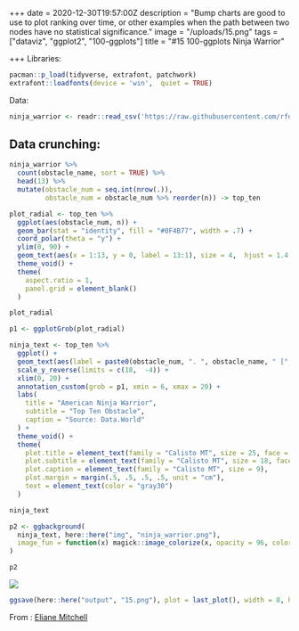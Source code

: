 +++
date = 2020-12-30T19:57:00Z
description = "Bump charts are good to use to plot ranking over time, or other examples when the path between two nodes have no statistical significance."
image = "/uploads/15.png"
tags = ["dataviz", "ggplot2", "100-ggplots"]
title = "#15 100-ggplots Ninja Warrior"

+++
Libraries:

```r
pacman::p_load(tidyverse, extrafont, patchwork)
extrafont::loadfonts(device = 'win',  quiet = TRUE)
```

Data:

```r
ninja_warrior <- readr::read_csv('https://raw.githubusercontent.com/rfordatascience/tidytuesday/master/data/2020/2020-12-15/ninja_warrior.csv')
```

## Data crunching:

```r
ninja_warrior %>% 
  count(obstacle_name, sort = TRUE) %>% 
  head(13) %>% 
  mutate(obstacle_num = seq.int(nrow(.)),
         obstacle_num = obstacle_num %>% reorder(n)) -> top_ten
```




```r
plot_radial <- top_ten %>% 
  ggplot(aes(obstacle_num, n)) +
  geom_bar(stat = "identity", fill = "#0F4B77", width = .7) +
  coord_polar(theta = "y") + 
  ylim(0, 90) +
  geom_text(aes(x = 1:13, y = 0, label = 13:1), size = 4,  hjust = 1.4, vjust = 0.5, color =  "#0F4B77", family = "Lato Semibold", nudge_y = .05) +
  theme_void() +
  theme(
    aspect.ratio = 1,
    panel.grid = element_blank()
  )

plot_radial

p1 <- ggplotGrob(plot_radial)
```




```r
ninja_text <- top_ten %>% 
  ggplot() +
  geom_text(aes(label = paste0(obstacle_num, ". ", obstacle_name, " [", n, "]"), x = 0, y = 1:13), hjust = 0, color = "gray30", family = "Lato Semibold") +
  scale_y_reverse(limits = c(18,  -4)) +
  xlim(0, 20) + 
  annotation_custom(grob = p1, xmin = 6, xmax = 20) +
  labs(
    title = "American Ninja Warrior",
    subtitle = "Top Ten Obstacle",
    caption = "Source: Data.World"
  ) +
  theme_void() +
  theme(
    plot.title = element_text(family = "Calisto MT", size = 25, face = "bold", color = "#FF2602"),
    plot.subtitle = element_text(family = "Calisto MT", size = 18, face = "bold"),
    plot.caption = element_text(family = "Calisto MT", size = 9),
    plot.margin = margin(.5, .5, .5, .5, unit = "cm"),
    text = element_text(color = "gray30")
  )

ninja_text

```


```r
p2 <- ggbackground(
  ninja_text, here::here("img", "ninja_warrior.png"),
  image_fun = function(x) magick::image_colorize(x, opacity = 96, color = 'white')
)

p2
```
![](/uploads/15.png)

```r
ggsave(here::here("output", "15.png"), plot = last_plot(), width = 8, height = 6, type="cairo", dpi = 600)
```


From : [Eliane Mitchell](https://github.com/elianemitchell/mytidytuesdaycode/blob/main/warrior_week51_2020.R)